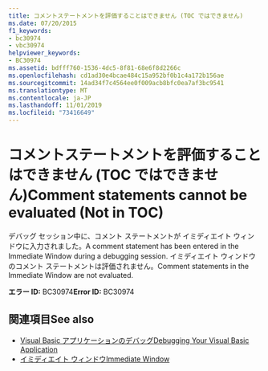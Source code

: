 ```yaml
---
title: コメントステートメントを評価することはできません (TOC ではできません)
ms.date: 07/20/2015
f1_keywords:
- bc30974
- vbc30974
helpviewer_keywords:
- BC30974
ms.assetid: bdfff760-1536-4dc5-8f81-68e6f8d2266c
ms.openlocfilehash: cd1ad30e4bcae484c15a952bf0b1c4a172b156ae
ms.sourcegitcommit: 14ad34f7c4564ee0f009acb8bfc0ea7af3bc9541
ms.translationtype: MT
ms.contentlocale: ja-JP
ms.lasthandoff: 11/01/2019
ms.locfileid: "73416649"
---
```

# <a name="comment-statements-cannot-be-evaluated-not-in-toc"></a><span data-ttu-id="22f4f-102">コメントステートメントを評価することはできません (TOC ではできません)</span><span class="sxs-lookup"><span data-stu-id="22f4f-102">Comment statements cannot be evaluated (Not in TOC)</span></span>
<span data-ttu-id="22f4f-103">デバッグ セッション中に、コメント ステートメントが イミディエイト ウィンドウに入力されました。</span><span class="sxs-lookup"><span data-stu-id="22f4f-103">A comment statement has been entered in the Immediate Window during a debugging session.</span></span> <span data-ttu-id="22f4f-104">イミディエイト ウィンドウのコメント ステートメントは評価されません。</span><span class="sxs-lookup"><span data-stu-id="22f4f-104">Comment statements in the Immediate Window are not evaluated.</span></span>  
  
 <span data-ttu-id="22f4f-105">**エラー ID:** BC30974</span><span class="sxs-lookup"><span data-stu-id="22f4f-105">**Error ID:** BC30974</span></span>  
  
## <a name="see-also"></a><span data-ttu-id="22f4f-106">関連項目</span><span class="sxs-lookup"><span data-stu-id="22f4f-106">See also</span></span>

- [<span data-ttu-id="22f4f-107">Visual Basic アプリケーションのデバッグ</span><span class="sxs-lookup"><span data-stu-id="22f4f-107">Debugging Your Visual Basic Application</span></span>](/visualstudio/debugger/debugger-basics)
- [<span data-ttu-id="22f4f-108">イミディエイト ウィンドウ</span><span class="sxs-lookup"><span data-stu-id="22f4f-108">Immediate Window</span></span>](/visualstudio/ide/reference/immediate-window)
